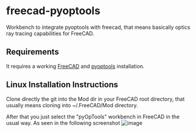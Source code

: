 # freecad-pyoptools

Workbench to integrate pyoptools with freecad, that means basically optics ray tracing capabilities for FreeCAD.

## Requirements

It requires a working [FreeCAD](https://freecadweb.org/) and [pyoptools](https://github.com/cihologramas/pyoptools) 
installation.

## Linux Installation Instructions

Clone directly the git into the Mod dir in your FreeCAD root directory, that usually means cloning into ~/.FreeCAD/Mod
directory.

After that you just select the "pyOpTools" workbench in FreeCAD in the usual way. As seen in the following screenshot
![image](https://raw.githubusercontent.com/cihologramas/freecad-pyoptools/master/media/PyOpTools-workbench-selection.png)

